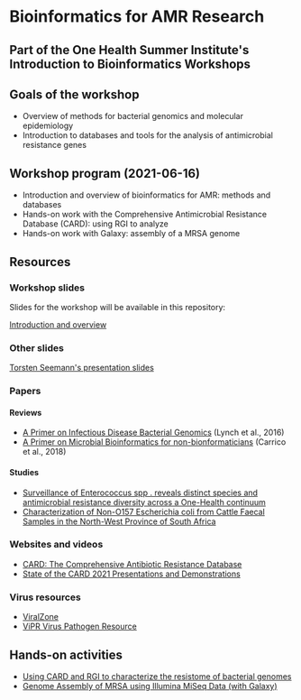 # Bioinformatics for AMR Research

## Part of the One Health Summer Institute's Introduction to Bioinformatics Workshops

## Goals of the workshop

* Overview of methods for bacterial genomics and molecular epidemiology
* Introduction to databases and tools for the analysis of antimicrobial resistance genes

## Workshop program (2021-06-16)

* Introduction and overview of bioinformatics for AMR: methods and databases
* Hands-on work with the Comprehensive Antimicrobial Resistance Database (CARD): using RGI to analyze 
* Hands-on work with Galaxy: assembly of a MRSA genome 

## Resources

### Workshop slides

Slides for the workshop will be available in this repository:

[Introduction and overview](Bioinformatics%20for%20Antimicrobial%20Resistance%20Research.pdf)

### Other slides

[Torsten Seemann's presentation slides](https://www.slideshare.net/torstenseemann/presentations)

### Papers

#### Reviews

* [A Primer on Infectious Disease Bacterial Genomics](https://journals.asm.org/doi/full/10.1128/CMR.00001-16) (Lynch et al., 2016)
* [A Primer on Microbial Bioinformatics for non-bionformaticians](https://pubmed.ncbi.nlm.nih.gov/29309933/) (Carrico et al., 2018)

#### Studies

* [Surveillance of Enterococcus spp . reveals distinct species and antimicrobial resistance diversity across a One-Health continuum](https://www.nature.com/articles/s41598-020-61002-5)
* [Characterization of Non-O157 Escherichia coli from Cattle Faecal Samples in the North-West Province of South Africa](https://www.mdpi.com/2076-2607/7/8/272)

### Websites and videos

* [CARD: The Comprehensive Antibiotic Resistance Database](https://card.mcmaster.ca/)
* [State of the CARD 2021 Presentations and Demonstrations](https://github.com/arpcard/state-of-the-card-2021)

### Virus resources

* [ViralZone](https://viralzone.expasy.org/)
* [ViPR Virus Pathogen Resource](https://www.viprbrc.org/brc/home.spg?decorator=vipr)

## Hands-on activities

* [Using CARD and RGI to characterize the resistome of bacterial genomes]()
* [Genome Assembly of MRSA using Illumina MiSeq Data (with Galaxy)](https://training.galaxyproject.org/training-material/topics/assembly/tutorials/mrsa-illumina/tutorial.html)

